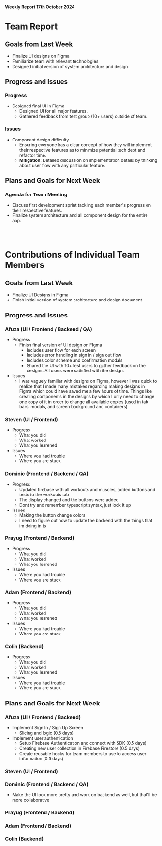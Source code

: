 #### Weekly Report 17th October 2024

# Team Report

## Goals from Last Week

- Finalize UI designs on Figma
- Familiarize team with relevant technologies
- Designed initial version of system architecture and design

## Progress and Issues

### Progress

- Designed final UI in Figma
    - Designed UI for all major features.
    - Gathered feedback from test group (10+ users) outside of team.

### Issues

- Component design difficulty
    - Ensuring everyone has a clear concept of how they will implement their respective features as to minimize potential tech debt and refactor time.
    - <strong>Mitigation</strong>: Detailed discussion on implementation details by thinking about user flow with any particular feature.

## Plans and Goals for Next Week
### Agenda for Team Meeting

- Discuss first development sprint tackling each member's progress on their respective features.
- Finalize system architecture and all component design for the entire app.

<br></br>
# Contributions of Individual Team Members

## Goals from Last Week

- Finalize UI Designs in Figma
- Finish initial version of system architecture and design document

## Progress and Issues

### Afuza (UI / Frontend / Backend / QA)
- Progress
    - Finish final version of UI design on FIgma
        - Includes user flow for each screen
        - Includes error handling in sign in / sign out flow
        - Includes color scheme and confirmation modals
        - Shared the UI with 10+ test users to gather feedback on the designs. All users were satisfied with the design.
- Issues
    - I was vaguely familiar with designs on Figma, however I was quick to realize that I made many mistakes regarding making designs in Figma which could have saved me a few hours of time. Things like creating components in the designs by which I only need to change one copy of it in order to change all available copies (used in tab bars, modals, and screen background and containers)

### Steven (UI / Frontend)
- Progress
    - What you did
    - What worked
    - What you learened
- Issues
    - Where you had trouble
    - Where you are stuck

### Dominic (Frontend / Backend / QA)
- Progress
    - Updated firebase with all workouts and muscles, added buttons and tests to the workouts tab
    - The display changed and the buttons were added
    - Dont try and remember typescript syntax, just look it up
- Issues
    - Making the button change colors
    - I need to figure out how to update the backend with the things that im doing in ts


### Prayug (Frontend / Backend)
- Progress
    - What you did
    - What worked
    - What you learened
- Issues
    - Where you had trouble
    - Where you are stuck

### Adam (Frontend / Backend)
- Progress
    - What you did
    - What worked
    - What you learened
- Issues
    - Where you had trouble
    - Where you are stuck

### Colin (Backend)
- Progress
    - What you did
    - What worked
    - What you learened
- Issues
    - Where you had trouble
    - Where you are stuck

## Plans and Goals for Next Week

### Afuza (UI / Frontend / Backend)
- Implement Sign In / Sign Up Screen
    - Slicing and logic (0.5 days)
- Implement user authentication
    - Setup Firebase Authentication and connect with SDK (0.5 days)
    - Creating new user collection in Firebase Firestore (0.5 days)
    - Create reusable hooks for team members to use to access user information (0.5 days)

### Steven (UI / Frontend)


### Dominic (Frontend / Backend / QA)
- Make the UI look more pretty and work on backend as well, but that'll be more collaborative

### Prayug (Frontend / Backend)


### Adam (Frontend / Backend)


### Colin (Backend)

